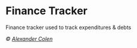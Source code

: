 # Finance Tracker

Finance tracker used to track expenditures & debts

_© [Alexander Colen](https://github.com/AlexanderColen)_


